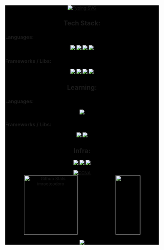 <div style="background-color:black">
<div align="center">  

[![Typing SVG](https://readme-typing-svg.herokuapp.com?font=Share+Tech&size=25&pause=1000&color=0D30C0&center=true&vCenter=true&random=false&width=435&lines=Hello%2C+Everyone!;My+name+is+Adelson+Teodoro;I'm+an+AI+Engineer+%26+Backend+Developer)](https://git.io/typing-svg)

</div>

<h2 align="center">
  Tech Stack:
</h2>

<h3>Languages:</h3>
<div align="center">
  
  ![](https://img.shields.io/badge/-PYTHON-339933?style=for-the-badge&logo=python&color=black&logoColor=white)
  ![](https://img.shields.io/badge/-TYPESCRIPT-339933?style=for-the-badge&logo=TypeScript&color=black&logoColor=white)
  ![](https://img.shields.io/badge/-JAVASCRIPT-339933?style=for-the-badge&logo=javascript&color=black&logoColor=white)
  ![](https://img.shields.io/badge/-SQL-339933?style=for-the-badge&logo=postgresql&color=black&logoColor=white)
  
</div>

<h3>Frameworks / Libs:</h3>
<div align="center">
  
  ![](https://img.shields.io/badge/-FLASK-339933?style=for-the-badge&logo=flask&color=black&logoColor=white)
  ![](https://img.shields.io/badge/-FASTAPI-339933?style=for-the-badge&logo=fastapi&color=black&logoColor=white)
  ![](https://img.shields.io/badge/-LangChain-339933?style=for-the-badge&logo=chainlink&color=black&logoColor=white)
  ![](https://img.shields.io/badge/-ANGULAR-339933?style=for-the-badge&logo=Angular&color=black&logoColor=white)

</div>

<h2 align="center">Learning:</h2>

<h3>Languages:</h3>
<div align="center">
  
  ![](https://img.shields.io/badge/-RUST-339933?style=for-the-badge&logo=rust&color=black&logoColor=white)

</div>

<h3>Frameworks / Libs:</h3>
<div align="center">
  
  ![](https://img.shields.io/badge/-Rocket-339933?style=for-the-badge&logo=rocket&color=black&logoColor=white)
  ![](https://img.shields.io/badge/-Serverless-339933?style=for-the-badge&logo=serverless&color=black&logoColor=white)

</div>

<h2 align="center">Infra:</h2>
<div align="center">

  ![](https://img.shields.io/badge/-AWS-339933?style=for-the-badge&logo=amazon-aws&color=black&logoColor=white)
  ![](https://img.shields.io/badge/-DOCKER-339933?style=for-the-badge&logo=docker&color=black&logoColor=white)
  ![](https://img.shields.io/badge/-LINUX-339933?style=for-the-badge&logo=linux&color=black&logoColor=white)
  
  <a href="https://www.credly.com/badges/3a89054d-fef0-4d56-90bb-74d3d66555bb">
    <img src="https://images.credly.com/size/80x80/images/70d71df5-f3dc-4380-9b9d-f22513a70417/CCNAITN__1_.png" alt="CCNA" />
  </a>
</div>

<div align="center">
  <img width="59%" height="195px" src="https://github-readme-stats.vercel.app/api?username=imrooteodoro&show_icons=true&count_private=true&hide_border=true&title_color=00bfbf&icon_color=00bfbf&text_color=c9d1d9&bg_color=0d1117" alt="Github Stats imrooteodoro" />
  <img width="40%" height="195px" src="https://github-readme-stats.vercel.app/api/top-langs/?username=imrooteodoro&layout=compact&hide_border=true&title_color=00bfbf&text_color=00bfbf&bg_color=0d1117" />
</div>

<div align="center">
  
  ![](https://spotify-github-profile.kittinanx.com/api/view.svg?uid=w44fq2nsyit9evlnby8yatk0i&cover_image=true&theme=natemoo-re)

</div>

</div>

